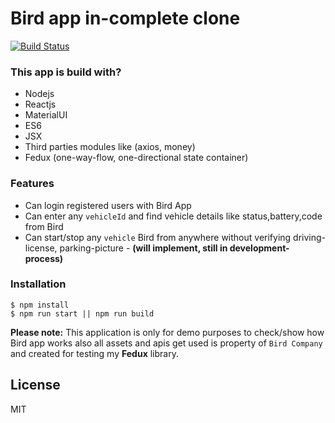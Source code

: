 # Bird app in-complete clone

[![Build Status](https://travis-ci.org/joemccann/dillinger.svg?branch=master)](https://travis-ci.org/joemccann/dillinger)


### This app is build with?
- Nodejs
- Reactjs
- MaterialUI
- ES6
- JSX
- Third parties modules like (axios, money)
- Fedux (one-way-flow, one-directional state container)

### Features
- Can login registered users with Bird App
- Can enter any `vehicleId` and find vehicle details like status,battery,code from Bird
- Can start/stop any `vehicle` Bird from anywhere without verifying driving-license, parking-picture - **(will implement, still in development-process)**

### Installation

```node
$ npm install
$ npm run start || npm run build
```

**Please note:** This application is only for demo purposes to check/show how Bird app works also all assets and apis get used is property of `Bird Company` and created for testing my **Fedux** library.

License
----

MIT
